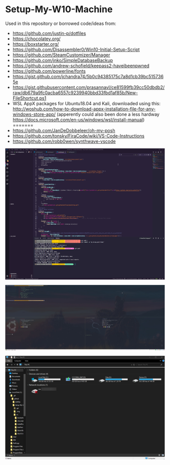 # Setup-My-W10-Machine

Used in this repository or borrowed code/ideas from:
 - https://github.com/justin-p/dotfiles
 - https://chocolatey.org/
 - https://boxstarter.org/
 - https://github.com/Disassembler0/Win10-Initial-Setup-Script
 - https://github.com/SteamCustomizer/Manager
 - https://github.com/jnko/SimpleDatabaseBackup
 - https://github.com/andrew-schofield/keepass2-haveibeenpwned
 - https://github.com/powerline/fonts
 - https://gist.github.com/jchandra74/5b0c94385175c7a8d1cb39bc5157365e
 - https://gist.githubusercontent.com/prasannavl/ce81599fb39cc50dbdb2/raw/db679a9fc0acba6557c9239940bbd33fbd1af85b/New-FileShortcut.ps1
 - WSL AppX packages for Ubuntu18.04 and Kali, downloaded using this: http://woshub.com/how-to-download-appx-installation-file-for-any-windows-store-app/ (apperently could also been done a less hardway https://docs.microsoft.com/en-us/windows/wsl/install-manual)
=======
 - https://github.com/JanDeDobbeleer/oh-my-posh
 - https://github.com/tonsky/FiraCode/wiki/VS-Code-Instructions
 - https://github.com/robb0wen/synthwave-vscode

![vscode](_img/Code_YNk0nJukB8.png)  

![ConEmu](_img/ConEmu64_m464DKRBOi.jpg)

![Explorer](_img/explorer_qMPBljG7ib.png)